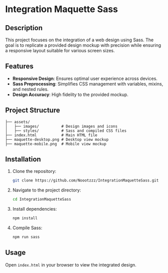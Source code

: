 
# Integration Maquette Sass

## Description

This project focuses on the integration of a web design using Sass. The goal is to replicate a provided design mockup with precision while ensuring a responsive layout suitable for various screen sizes.

## Features

- **Responsive Design**: Ensures optimal user experience across devices.
- **Sass Preprocessing**: Simplifies CSS management with variables, mixins, and nested rules.
- **Design Accuracy**: High fidelity to the provided mockup.

## Project Structure

```plaintext
├── assets/
│   ├── images/          # Design images and icons
│   ├── styles/          # Sass and compiled CSS files
├── index.html           # Main HTML file
├── maquette-desktop.png # Desktop view mockup
├── maquette-mobile.png  # Mobile view mockup
```

## Installation

1. Clone the repository:
   ```bash
   git clone https://github.com/Noootzzz/IntegrationMaquetteSass.git
   ```

2. Navigate to the project directory:
   ```bash
   cd IntegrationMaquetteSass
   ```

3. Install dependencies:
   ```bash
   npm install
   ```

4. Compile Sass:
   ```bash
   npm run sass
   ```

## Usage

Open `index.html` in your browser to view the integrated design.
